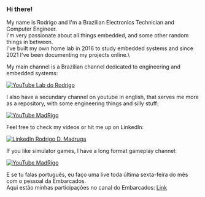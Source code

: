  ### Hi there!

My name is Rodrigo and I'm a Brazilian Electronics Technician and Computer Engineer.\
I'm very passionate about all things embedded, and some other random things in between.\
I've built my own home lab in 2016 to study embedded systems and since 2021 I've been documenting my projects online.\

My main channel is a Brazilian channel dedicated to engineering and embedded systems:

[![YouTube Lab do Rodrigo](https://img.shields.io/badge/Lab%20do%20Rodrigo-red?style=flat&logo=youtube&logoColor=white)](https://youtube.com/@labrodrigo)

I also have a secundary channel on youtube in english, that serves me more as a repository, with some engineering things and silly stuff:

[![YouTube MadRigo](https://img.shields.io/badge/Rigo's%20Archives-red?style=flat&logo=youtube&logoColor=white)](https://youtube.com/c/MadRigo)

Feel free to check my videos or hit me up on LinkedIn:

[![LinkedIn Rodrigo D. Madruga](https://img.shields.io/badge/Rodrigo%20D.%20Madruga-blue?style=flat&logo=linkedin&logoColor=white)](https://www.linkedin.com/in/rodrigodmadruga/)

If you like simulator games, I have a long format gameplay channel:

[![YouTube MadRigo](https://img.shields.io/badge/Rigo%20Simulations-red?style=flat&logo=youtube&logoColor=white)](https://www.youtube.com/@madrugation)

E se tu falas português, eu faço uma live toda última sexta-feira do mês com o pessoal da Embarcados.\
Aqui estão minhas participações no canal do Embarcados: [Link](https://github.com/Guidoz1k/PartEmb/tree/main)
